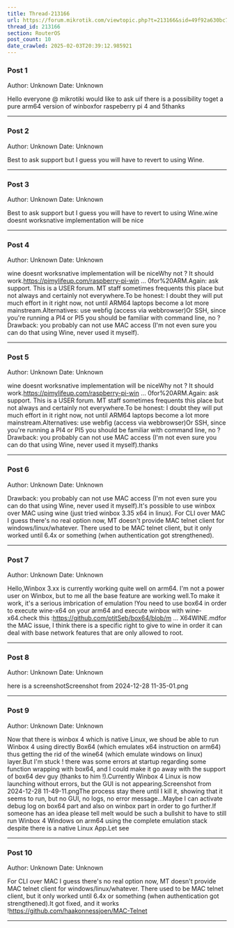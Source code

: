 ```yaml
---
title: Thread-213166
url: https://forum.mikrotik.com/viewtopic.php?t=213166&sid=49f92a630bc7970d8ca50523be880e8f
thread_id: 213166
section: RouterOS
post_count: 10
date_crawled: 2025-02-03T20:39:12.985921
---
```


### Post 1
Author: Unknown
Date: Unknown

Hello everyone @ mikrotiki would like to ask uif there is a possibility toget a pure arm64 version of winboxfor raspeberry pi 4 and 5thanks

---
### Post 2
Author: Unknown
Date: Unknown

Best to ask support but I guess you will have to revert to using Wine.

---
### Post 3
Author: Unknown
Date: Unknown

Best to ask support but I guess you will have to revert to using Wine.wine doesnt worksnative implementation will be nice

---
### Post 4
Author: Unknown
Date: Unknown

wine doesnt worksnative implementation will be niceWhy not ? It should work.https://pimylifeup.com/raspberry-pi-win ... 0for%20ARM.Again: ask support. This is a USER forum. MT staff sometimes frequents this place but not always and certainly not everywhere.To be honest: I doubt they will put much effort in it right now, not until ARM64 laptops become a lot more mainstream.Alternatives: use webfig (access via webbrowser)Or SSH, since you're running a PI4 or PI5 you should be familiar with command line, no ?Drawback: you probably can not use MAC access (I'm not even sure you can do that using Wine, never used it myself).

---
### Post 5
Author: Unknown
Date: Unknown

wine doesnt worksnative implementation will be niceWhy not ? It should work.https://pimylifeup.com/raspberry-pi-win ... 0for%20ARM.Again: ask support. This is a USER forum. MT staff sometimes frequents this place but not always and certainly not everywhere.To be honest: I doubt they will put much effort in it right now, not until ARM64 laptops become a lot more mainstream.Alternatives: use webfig (access via webbrowser)Or SSH, since you're running a PI4 or PI5 you should be familiar with command line, no ?Drawback: you probably can not use MAC access (I'm not even sure you can do that using Wine, never used it myself).thanks

---
### Post 6
Author: Unknown
Date: Unknown

Drawback: you probably can not use MAC access (I'm not even sure you can do that using Wine, never used it myself).It's possible to use winbox over MAC using wine (just tried winbox 3.35 x64 in linux). For CLI over MAC I guess there's no real option now, MT doesn't provide MAC telnet client for windows/linux/whatever. There used to be MAC telnet client, but it only worked until 6.4x or something (when authentication got strengthened).

---
### Post 7
Author: Unknown
Date: Unknown

Hello,Winbox 3.xx is currently working quite well on arm64. I'm not a power user on Winbox, but to me all the base feature are working well.To make it work, it's a serious imbrication of emulation !You need to use box64 in order to execute wine-x64 on your arm64 and execute winbox with wine-x64.check this :https://github.com/ptitSeb/box64/blob/m ... X64WINE.mdfor the MAC issue, I think there is a specific right to give to wine in order it can deal with base network features that are only allowed to root.

---
### Post 8
Author: Unknown
Date: Unknown

here is a screenshotScreenshot from 2024-12-28 11-35-01.png

---
### Post 9
Author: Unknown
Date: Unknown

Now that there is winbox 4 which is native Linux, we shoud be able to run Winbox 4 using directly Box64 (which emulates x64 instruction on arm64) thus getting the rid of the wine64 (which emulate windows on linux) layer.But I'm stuck ! there was some errors at startup regarding some function wrapping with box64, and I could make it go away with the support of box64 dev guy (thanks to him !).Currently Winbox 4 Linux is now launching without errors, but the GUI is not appearing.Screenshot from 2024-12-28 11-49-11.pngThe process stay there until I kill it, showing that it seems to run, but no GUI, no logs, no error message...Maybe I can activate debug log on box64 part and also on winbox part in order to go further.If someone has an idea please tell meIt would be such a bullshit to have to still run Winbox 4 Windows on arm64 using the complete emulation stack despite there is a native Linux App.Let see

---
### Post 10
Author: Unknown
Date: Unknown

For CLI over MAC I guess there's no real option now, MT doesn't provide MAC telnet client for windows/linux/whatever. There used to be MAC telnet client, but it only worked until 6.4x or something (when authentication got strengthened).It got fixed, and it works !https://github.com/haakonnessjoen/MAC-Telnet

---
